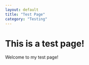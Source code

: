 ```yaml
---
layout: default
title: "Test Page"
category: "Testing"
---
```

# This is a test page!
Welcome to my test page!